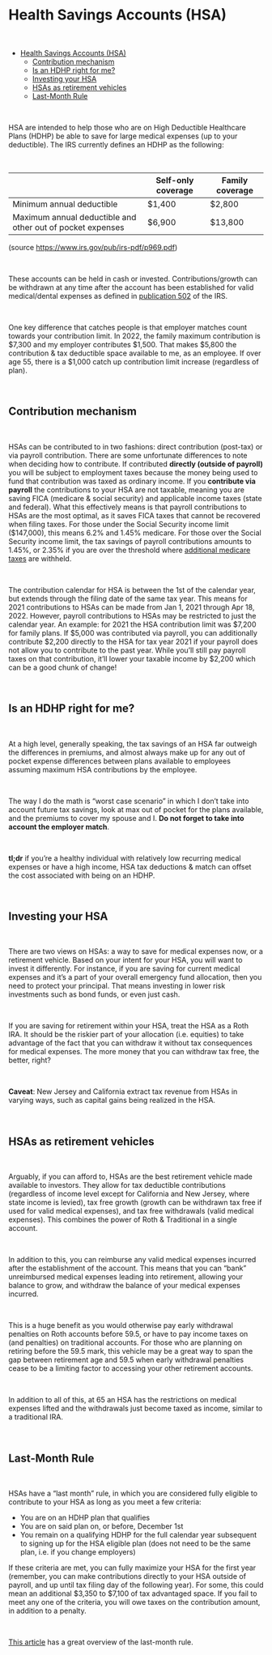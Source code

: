 # Health Savings Accounts (HSA)

&nbsp;

- [Health Savings Accounts (HSA)](#health-savings-accounts-hsa)
  - [Contribution mechanism](#contribution-mechanism)
  - [Is an HDHP right for me?](#is-an-hdhp-right-for-me)
  - [Investing your HSA](#investing-your-hsa)
  - [HSAs as retirement vehicles](#hsas-as-retirement-vehicles)
  - [Last-Month Rule](#last-month-rule)

&nbsp; 

HSA are intended to help those who are on High Deductible Healthcare Plans (HDHP) be able to save for large medical expenses (up to your deductible). The IRS currently defines an HDHP as the following:

&nbsp;

|   | Self-only coverage | Family coverage |
| - | ------------------ | --------------- |
| Minimum annual deductible | $1,400 | $2,800 |
| Maximum annual deductible and other out of pocket expenses | $6,900 | $13,800 |

(source https://www.irs.gov/pub/irs-pdf/p969.pdf)

&nbsp;

These accounts can be held in cash or invested. Contributions/growth can be withdrawn at any time after the account has been established for valid medical/dental expenses as defined in [publication 502](https://www.irs.gov/pub/irs-pdf/p502.pdf) of the IRS.

&nbsp;

One key difference that catches people is that employer matches count towards your contribution limit. In 2022, the family maximum contribution is $7,300 and my employer contributes $1,500. That makes $5,800 the contribution & tax deductible space available to me, as an employee. If over age 55, there is a $1,000 catch up contribution limit increase (regardless of plan).

&nbsp;

## Contribution mechanism

&nbsp;

HSAs can be contributed to in two fashions: direct contribution (post-tax) or via payroll contribution. There are some unfortunate differences to note when deciding how to contribute. If contributed **directly (outside of payroll)** you will be subject to employment taxes because the money being used to fund that contribution was taxed as ordinary income. If you **contribute via payroll** the contributions to your HSA are not taxable, meaning you are saving FICA (medicare & social security) and applicable income taxes (state and federal). What this effectively means is that payroll contributions to HSAs are the most optimal, as it saves FICA taxes that cannot be recovered when filing taxes. For those under the Social Security income limit ($147,000), this means 6.2% and 1.45% medicare. For those over the Social Security income limit, the tax savings of payroll contributions amounts to 1.45%, or 2.35% if you are over the threshold where [additional medicare taxes](https://www.irs.gov/businesses/small-businesses-self-employed/questions-and-answers-for-the-additional-medicare-tax) are withheld.

&nbsp;

The contribution calendar for HSA is between the 1st of the calendar year, but extends through the filing date of the same tax year. This means for 2021 contributions to HSAs can be made from Jan 1, 2021 through Apr 18, 2022. However, payroll contributions to HSAs may be restricted to just the calendar year. An example: for 2021 the HSA contribution limit was $7,200 for family plans. If $5,000 was contributed via payroll, you can additionally contribute $2,200 directly to the HSA for tax year 2021 if your payroll does not allow you to contribute to the past year. While you’ll still pay payroll taxes on that contribution, it’ll lower your taxable income by $2,200 which can be a good chunk of change!

&nbsp;

## Is an HDHP right for me?

&nbsp;

At a high level, generally speaking, the tax savings of an HSA far outweigh the differences in premiums, and almost always make up for any out of pocket expense differences between plans available to employees assuming maximum HSA contributions by the employee.

&nbsp;

The way I do the math is “worst case scenario” in which I don’t take into account future tax savings, look at max out of pocket for the plans available, and the premiums to cover my spouse and I. **Do not forget to take into account the employer match**.

&nbsp;

**tl;dr** if you’re a healthy individual with relatively low recurring medical expenses or have a high income, HSA tax deductions & match can offset the cost associated with being on an HDHP.

&nbsp;

## Investing your HSA

&nbsp;

There are two views on HSAs: a way to save for medical expenses now, or a retirement vehicle. Based on your intent for your HSA, you will want to invest it differently. For instance, if you are saving for current medical expenses and it’s a part of your overall emergency fund allocation, then you need to protect your principal. That means investing in lower risk investments such as bond funds, or even just cash.

&nbsp;

If you are saving for retirement within your HSA, treat the HSA as a Roth IRA. It should be the riskier part of your allocation (i.e. equities) to take advantage of the fact that you can withdraw it without tax consequences for medical expenses. The more money that you can withdraw tax free, the better, right?

&nbsp;

**Caveat**: New Jersey and California extract tax revenue from HSAs in varying ways, such as capital gains being realized in the HSA.

&nbsp;

## HSAs as retirement vehicles

&nbsp;

Arguably, if you can afford to, HSAs are the best retirement vehicle made available to investors. They allow for tax deductible contributions (regardless of income level except for California and New Jersey, where state income is levied), tax free growth (growth can be withdrawn tax free if used for valid medical expenses), and tax free withdrawals (valid medical expenses). This combines the power of Roth & Traditional in a single account.

&nbsp;

In addition to this, you can reimburse any valid medical expenses incurred after the establishment of the account. This means that you can “bank” unreimbursed medical expenses leading into retirement, allowing your balance to grow, and withdraw the balance of your medical expenses incurred.

&nbsp;

This is a huge benefit as you would otherwise pay early withdrawal penalties on Roth accounts before 59.5, or have to pay income taxes on (and penalties) on traditional accounts. For those who are planning on retiring before the 59.5 mark, this vehicle may be a great way to span the gap between retirement age and 59.5 when early withdrawal penalties cease to be a limiting factor to accessing your other retirement accounts.

&nbsp;

In addition to all of this, at 65 an HSA has the restrictions on medical expenses lifted and the withdrawals just become taxed as income, similar to a traditional IRA.

&nbsp;

## Last-Month Rule

&nbsp;

HSAs have a “last month” rule, in which you are considered fully eligible to contribute to your HSA as long as you meet a few criteria:

- You are on an HDHP plan that qualifies
- You are on said plan on, or before, December 1st
- You remain on a qualifying HDHP for the full calendar year subsequent to signing up for the HSA eligible plan (does not need to be the same plan, i.e. if you change employers)

If these criteria are met, you can fully maximize your HSA for the first year (remember, you can make contributions directly to your HSA outside of payroll, and up until tax filing day of the following year). For some, this could mean an additional $3,350 to $7,100 of tax advantaged space. If you fail to meet any one of the criteria, you will owe taxes on the contribution amount, in addition to a penalty.

&nbsp;

[This article](https://livelyme.com/blog/last-month-rule/) has a great overview of the last-month rule.
